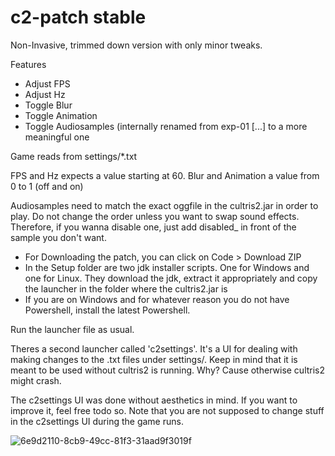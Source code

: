 # c2-patch stable

Non-Invasive, trimmed down version with only minor tweaks. 

Features
- Adjust FPS
- Adjust Hz
- Toggle Blur
- Toggle Animation
- Toggle Audiosamples (internally renamed from exp-01 [...] to a more meaningful one

Game reads from settings/*.txt

FPS and Hz expects a value starting at 60.
Blur and Animation a value from 0 to 1 (off and on)

Audiosamples need to match the exact oggfile in the cultris2.jar in order to play. Do not change the order unless you want to swap sound effects.
Therefore, if you wanna disable one, just add disabled_ in front of the sample you don't want.

- For Downloading the patch, you can click on Code > Download ZIP
- In the Setup folder are two jdk installer scripts. One for Windows and one for Linux. They download the jdk, extract it appropriately and copy the launcher in the folder where the cultris2.jar is
- If you are on Windows and for whatever reason you do not have Powershell, install the latest Powershell. 

Run the launcher file as usual.

Theres a second launcher called 'c2settings'. It's a UI for dealing with making changes to the .txt files under settings/.
Keep in mind that it is meant to be used without cultris2 is running. Why? Cause otherwise cultris2 might crash.

The c2settings UI was done without aesthetics in mind. If you want to improve it, feel free todo so.
Note that you are not supposed to change stuff in the c2settings UI during the game runs. 

![6e9d2110-8cb9-49cc-81f3-31aad9f3019f](https://github.com/zDEFz/c2-patch/assets/24463722/8ee34edc-7941-4401-ad95-cc4647f2973d)
